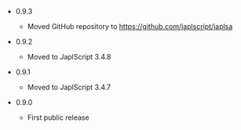 - 0.9.3

  - Moved GitHub repository to https://github.com/japlscript/japlsa


- 0.9.2

  - Moved to JaplScript 3.4.8


- 0.9.1

  - Moved to JaplScript 3.4.7


- 0.9.0

  - First public release
